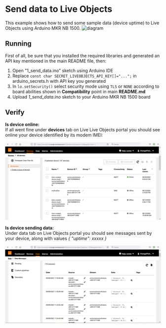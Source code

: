 # Send data to Live Objects

This example shows how to send some sample data (device uptime) to Live Objects using Arduino MKR NB 1500.
![diagram](img/send_data_diagram.png)

## Running
First of all, be sure that you installed the required libraries and generated an API key mentioned in the main README file, then:
1. Open "1_send_data.ino" sketch using Arduino IDE
2. Replace ```const char SECRET_LIVEOBJECTS_API_KEY[]="...";``` in arduino_secrets.h with API key you generated
3. In ```lo.setSecurity()``` select security mode using ```TLS``` or ```NONE``` according to board abilities shown in **Compatibility** point in main **README.md**
4. Upload *1_send_data.ino* sketch to your Arduino MKR NB 1500 board


## Verify
**Is device online:**<br>
If all went fine under **devices** tab on Live Live Objects portal you should see online your device identified by its modem IMEI:

![device_online](img/device_online.png)

**Is device sending data:**<br>
Under data tab on Live Objects portal you should see messages sent by your device, along with values *{ "uptime": xxxxx }*

![data_portal](img/data_portal.png)
